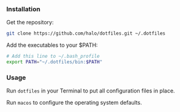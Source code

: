 ### Installation

Get the repository:

```bash
git clone https://github.com/halo/dotfiles.git ~/.dotfiles
```

Add the executables to your $PATH:

```bash
# Add this line to ~/.bash_profile
export PATH="~/.dotfiles/bin:$PATH"
```

### Usage

Run `dotfiles` in your Terminal to put all configuration files in place.

Run `macos` to configure the operating system defaults.

